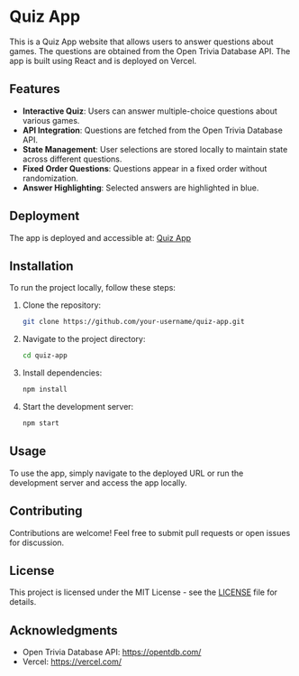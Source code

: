 # Quiz App

This is a Quiz App website that allows users to answer questions about games. The questions are obtained from the Open Trivia Database API. The app is built using React and is deployed on Vercel.

## Features

- **Interactive Quiz**: Users can answer multiple-choice questions about various games.
- **API Integration**: Questions are fetched from the Open Trivia Database API.
- **State Management**: User selections are stored locally to maintain state across different questions.
- **Fixed Order Questions**: Questions appear in a fixed order without randomization.
- **Answer Highlighting**: Selected answers are highlighted in blue.

## Deployment

The app is deployed and accessible at: [Quiz App](https://react-quiz-app-pink-three.vercel.app/)

## Installation

To run the project locally, follow these steps:

1. Clone the repository:

   ```bash
   git clone https://github.com/your-username/quiz-app.git
   ```

2. Navigate to the project directory:

   ```bash
   cd quiz-app
   ```

3. Install dependencies:

   ```bash
   npm install
   ```

4. Start the development server:
   ```bash
   npm start
   ```

## Usage

To use the app, simply navigate to the deployed URL or run the development server and access the app locally.

## Contributing

Contributions are welcome! Feel free to submit pull requests or open issues for discussion.

## License

This project is licensed under the MIT License - see the [LICENSE](LICENSE) file for details.

## Acknowledgments

- Open Trivia Database API: https://opentdb.com/
- Vercel: https://vercel.com/
